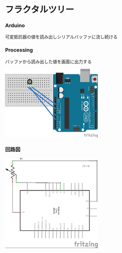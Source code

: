 # フラクタルツリー
### Arduino
可変抵抗器の値を読み出しシリアルバッファに流し続ける
 
 ### Processing
 バッファから読み出した値を画面に出力する

 <img src="fractaltrees/imgs/breadboard.jpg" width="300px">

### 回路図
 <img src="fractaltrees/imgs/circuit.jpg" width="300px">
